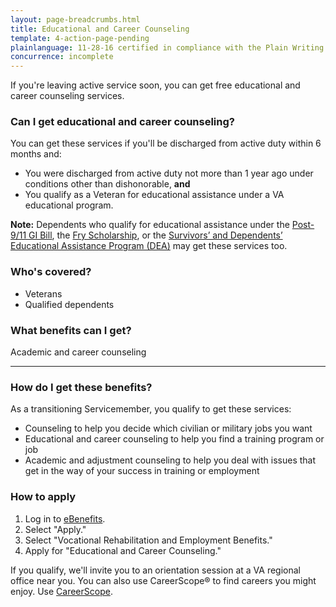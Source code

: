```yaml
---
layout: page-breadcrumbs.html
title: Educational and Career Counseling
template: 4-action-page-pending
plainlanguage: 11-28-16 certified in compliance with the Plain Writing Act
concurrence: incomplete
---
```


If you're leaving active service soon, you can get free educational and career counseling services.

<div class="call-out usa-content" markdown="1">

### Can I get educational and career counseling?

You can get these services if you'll be discharged from active duty within 6 months and:
-	You were discharged from active duty not more than 1 year ago under conditions other than dishonorable, **and**
-	You qualify as a Veteran for educational assistance under a VA educational program. 

**Note:** Dependents who qualify for educational assistance under the [Post-9/11 GI Bill](/education/gi-bill/transfer), the [Fry Scholarship](/education/gi-bill/survivors-dependent-assistance/fry-scholarship/), or the [Survivors’ and Dependents’ Educational Assistance Program (DEA)](/education/gi-bill/survivors-dependent-assistance/dependents-education/) may get these services too. 

### Who's covered? 

- Veterans
- Qualified dependents 

</div>

### What benefits can I get? 

Academic and career counseling

-----

### How do I get these benefits? 

As a transitioning Servicemember, you qualify to get these services:

-	Counseling to help you decide which civilian or military jobs you want
-	Educational and career counseling to help you find a training program or job
-	Academic and adjustment counseling to help you deal with issues that get in the way of your success in training or employment

### How to apply

1. Log in to [eBenefits](https://www.ebenefits.va.gov).
2. Select "Apply."
3. Select "Vocational Rehabilitation and Employment Benefits."
4. Apply for "Educational and Career Counseling."

If you qualify, we'll invite you to an orientation session at a VA regional office near you. You can also use CareerScope&reg; to find careers you might enjoy. Use [CareerScope](/education/tools-programs/careerscope/). 
